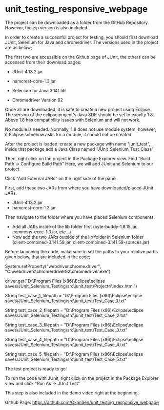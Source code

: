 # unit_testing_responsive_webpage

The project can be downloaded as a folder from the GitHub Repository. However, the zip version is also included.

In order to create a successful project for testing, you should first download JUnit, Selenium for Java and chromedriver.
The versions used in the project are as below;

The first two are accessible on the Github page of JUnit, the others can be accessed from their download pages:
- JUnit-4.13.2.jar
- hamcrest-core-1.3.jar

- Selenium for Java 3.141.59

- Chromedriver Version 92

Once all are downloaded, it is safe to create a new project using Eclipse. The version of the eclipse project's 
Java SDK should be set to exaclty 1.8. Above 1.8 has compatibility issues with Selenium and will not work.

No module is needed. Normally, 1.8 does not use module system, however, if Eclipse somehow asks for a module,
it should not be created.

After the project is loaded, create a new package with name "junit_test",
inside that package add a Java Class named "JUnit_Selenium_Test_Class".

Then, right click on the project in the Package Explorer view. Find "Build Path -> Configure Build Path"
Here, we will add JUnit and Selenium to our project.

Click "Add External JARs" on the right side of the panel. 

First, add these two JARs from where you have downloaded/placed JUnit JARs. 
- JUnit-4.13.2.jar
- hamcrest-core-1.3.jar

Then navigate to the folder where you have placed Selenium components.
- Add all JARs inside of the lib folder first (byte-buddy-1.8.15.jar, commons-exec-1.3.jar, etc...)
- Now add the two JARs outside of the lib folder in Selenium folder (client-combined-3.141.59.jar, client-combined-3.141.59-sources.jar)


Before launching the code, make sure to set the paths to your relative paths given below, that are included in the code;

System.setProperty("webdriver.chrome.driver", "C:\\webdrivers\\chromerdriver92\\chromedriver.exe")

driver.get("D:\\Program Files (x86)\\Eclipse\\eclipse saves\\JUnit_Selenium_Testing\\src\\junit_test\\Project4\\index.html")

String test_case_1_filepath = "D:\\Program Files (x86)\\Eclipse\\eclipse saves\\JUnit_Selenium_Testing\\src\\junit_test\\Test_Case_1.txt"

String test_case_2_filepath = "D:\\Program Files (x86)\\Eclipse\\eclipse saves\\JUnit_Selenium_Testing\\src\\junit_test\\Test_Case_2.txt"

String test_case_3_filepath = "D:\\Program Files (x86)\\Eclipse\\eclipse saves\\JUnit_Selenium_Testing\\src\\junit_test\\Test_Case_3.txt"

String test_case_4_filepath = "D:\\Program Files (x86)\\Eclipse\\eclipse saves\\JUnit_Selenium_Testing\\src\\junit_test\\Test_Case_4.txt"

String test_case_5_filepath = "D:\\Program Files (x86)\\Eclipse\\eclipse saves\\JUnit_Selenium_Testing\\src\\junit_test\\Test_Case_5.txt"


The test project is ready to go!

To run the code with JUnit, right click on the project in the Package Explorer view and click
"Run As -> JUnit Test"

This step is also included in the demo video right at the beginning.



Github Page: https://github.com/OkanSen/unit_testing_responsive_webpage



